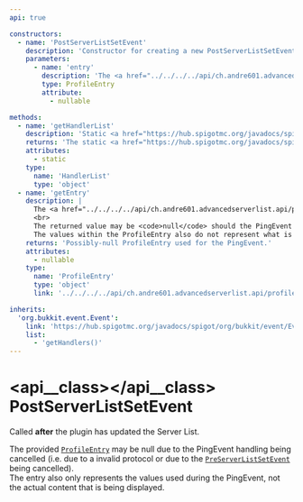 ```yaml
---
api: true

constructors:
  - name: 'PostServerListSetEvent'
    description: 'Constructor for creating a new PostServerListSetEvent instance.'
    parameters:
      - name: 'entry'
        description: 'The <a href="../../../../api/ch.andre601.advancedserverlist.api/profiles/profileentry/"><code>ProfileEntry</code></a> used during the PingEvent.'
        type: ProfileEntry
        attribute:
          - nullable

methods:
  - name: 'getHandlerList'
    description: 'Static <a href="https://hub.spigotmc.org/javadocs/spigot/org/bukkit/event/HandlerList.html" target="_blank" rel="nofollow"><code>HandlerList</code></a> getter. Required by Paper.'
    returns: 'The static <a href="https://hub.spigotmc.org/javadocs/spigot/org/bukkit/event/HandlerList.html" target="_blank" rel="nofollow"><code>HandlerList instance</code></a> of this event.'
    attributes:
      - static
    type:
      name: 'HandlerList'
      type: 'object'
  - name: 'getEntry'
    description: |
      The <a href="../../../../api/ch.andre601.advancedserverlist.api/profiles/profileentry/"><code>ProfileEntry</code></a> that was used during the PingEvent handling.<br>
      <br>
      The returned value may be <code>null</code> should the PingEvent handling be cancelled at any point (i.e. due to an invalid protocol or because the <a href="../preserverlistsetevent/"><code>PreServerListSetEvent</code></a> has been cancelled).<br>
      The values within the ProfileEntry also do not represent what is actually used within the Server list itself, but only the values provided for the PingEvent handling.
    returns: 'Possibly-null ProfileEntry used for the PingEvent.'
    attributes:
      - nullable
    type:
      name: 'ProfileEntry'
      type: 'object'
      link: '../../../../api/ch.andre601.advancedserverlist.api/profiles/profileentry/'

inherits:
  'org.bukkit.event.Event':
    link: 'https://hub.spigotmc.org/javadocs/spigot/org/bukkit/event/Event.html'
    list:
      - 'getHandlers()'
---
```


# <api__class></api__class> PostServerListSetEvent

Called **after** the plugin has updated the Server List.

The provided [`ProfileEntry`](#getentry()) may be null due to the PingEvent handling being cancelled (i.e. due to a invalid protocol or due to the [`PreServerListSetEvent`](preserverlistsetevent.md) being cancelled).  
The entry also only represents the values used during the PingEvent, not the actual content that is being displayed.